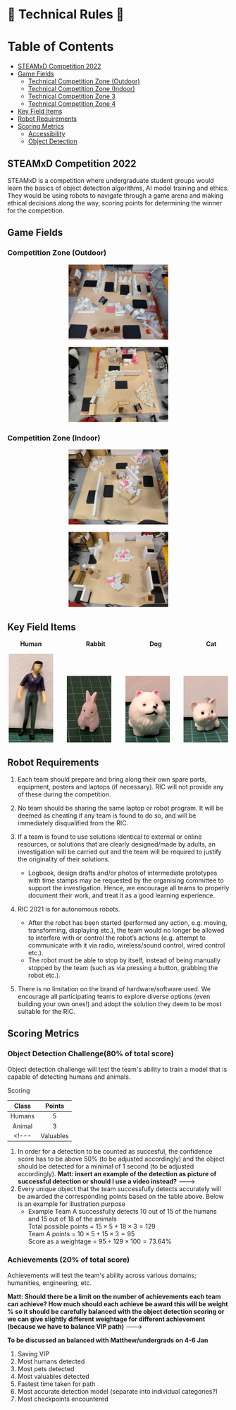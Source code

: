 # :robot: Technical Rules :robot:

# Table of Contents
* [STEAMxD Competition 2022](#chapter1)
* [Game Fields](#chapter2)
    * [Technical Competition Zone (Outdoor)](#section-2-1)
    * [Technical Competition Zone (Indoor)](#section-2-2)
    * [Technical Competition Zone 3](#section-2-3)
    * [Technical Competition Zone 4](#section-2-4)
* [Key Field Items](#chapter3)
* [Robot Requirements](#chapter4)
* [Scoring Metrics](#chapter5)
    * [Accessibility](#section5-1)
    * [Object Detection](#section5-2)

## STEAMxD Competition 2022 <a id="chapter1"></a>
STEAMxD is a competition where undergraduate student groups would learn the basics of object detection algorithms, AI model training and ethics. They would be using robots to navigate through a game arena and making ethical decisions along the way, scoring points for determining the winner for the competition.

## Game Fields <a id="chapter2"></a>
### Competition Zone (Outdoor) <a id="section-2-1"></a>
<p align="center">
    <img src="/.github/images/outdoor_top_topview.jpeg" width="45%" title='Outdoor (Top Half)' />
</p>
<p align="center">
    <img src="/.github/images/outdoor_btm_topview.jpg" width="45%" title='Outdoor (Bottom Half)' />
</p>

### Competition Zone (Indoor) <a id="section-2-2"></a>
<p align="center">
    <img src="/.github/images/indoor_top_topview.jpg" width="45%" title='Indoor (Top Half)' />
</p>
<p align="center">
    <img src="/.github/images/indoor_btm_topview.jpg" width="45%" title='Indoor (Bottom Half)' />
</p>

## Key Field Items <a id="chapter3"></a>

<p align="center">
    <hx><b>Human&emsp; &emsp; &emsp; &emsp; &emsp; &emsp;Rabbit&emsp; &emsp; &emsp; &emsp; &emsp; &emsp;Dog&emsp; &emsp; &emsp; &emsp; &emsp; &emsp;Cat</b></hx>
</p>

<p align="center">
    <img src="/.github/images/adult0001.jpg" width="20%" title='testing1' />
    &nbsp;&nbsp;&nbsp;&nbsp;&nbsp;&nbsp;
    <img src="/.github/images/rabbit0001.jpg" width="20%" title='placeholder' />
    &nbsp;&nbsp;&nbsp;&nbsp;&nbsp;&nbsp;
    <img src="/.github/images/dog0001.jpg" width="20%" title='placeholder' />
    &nbsp;&nbsp;&nbsp;&nbsp;&nbsp;&nbsp;
    <img src="/.github/images/cat0001.jpg" width="20%" title='placeholder' />
</p>


## Robot Requirements <a id="chapter4"></a>
1. Each team should prepare and bring along their own spare parts, equipment, posters and laptops (if necessary). RIC will not provide any of these during the competition.
2. No team should be sharing the same laptop or robot program. It will be deemed as cheating if any team is found to do so, and will be immediately disqualified from the RIC.
3. If a team is found to use solutions identical to external or online resources, or solutions that are clearly designed/made by adults, an investigation will be carried out and the team will be required to justify the originality of their solutions.
    * Logbook, design drafts and/or photos of intermediate prototypes with time stamps may be requested by the organising committee to support the investigation. Hence, we encourage all teams to properly document their work, and treat it as a good learning experience.
    
1. RIC 2021 is for autonomous robots.
    * After the robot has been started (performed any action, e.g. moving, transforming, displaying etc.), the team would no longer be allowed to interfere with or control the robot’s actions (e.g. attempt to communicate with it via radio, wireless/sound control, wired control etc.).
    * The robot must be able to stop by itself, instead of being manually stopped by the team (such as via pressing a button, grabbing the robot etc.).
2. There is no limitation on the brand of hardware/software used. We encourage all participating teams to explore diverse options (even building your own ones!) and adopt the solution they deem to be most suitable for the RIC.

## Scoring Metrics <a id="chapter5"></a>

### Object Detection Challenge(80% of total score)<a id="section5-1"></a>
Object detection challenge will test the team's ability to train a model that is capable of detecting humans and animals. 

Scoring  

| Class     | Points |
| :-:       | :-:    |
| Humans    | 5      |
| Animal    | 3      |
<!--- | Valuables | 3      | --->

1. In order for a detection to be counted as succesful, the confidence score has to be above 50% (to be adjusted accordingly) and the object should be detected for a minimal of 1 second (to be adjusted accordingly).
**Matt: insert an example of the detection as picture of successful detection or should I use a video instead?** --->
2. Every unique object that the team successfully detects accurately will be awarded the corresponding points based on the table above. Below is an example for illustration purpose
    * Example Team A successfully detects 10 out of 15 of the humans and 15 out of 18 of the animals \
    Total possible points = $15 \times 5 + 18 \times 3 = 129$ \
    Team A points = $10 \times 5 + 15 \times 3 = 95$ \
    Score as a weightage = $95 \div 129 \times 100 = 73.64$% 

### Achievements (20% of total score)<a id="section5-2"></a>
Achievements will test the team's ability across various domains; humanities, engineering, etc.


**Matt: Should there be a limit on the number of achievements each team can achieve? 
How much should each achieve be award this will be weight % so it should be carefully balanced with the object detection scoring or we can give slightly different weightage for different achievement (because we have to balance VIP path)** 
--->

**To be discussed an balanced with Matthew/undergrads on 4-6 Jan** 

1. Saving VIP
2. Most humans detected
3. Most pets detected
4. Most valuables detected
5. Fastest time taken for path
6. Most accurate detection model (separate into individual categories?)
7. Most checkpoints encountered